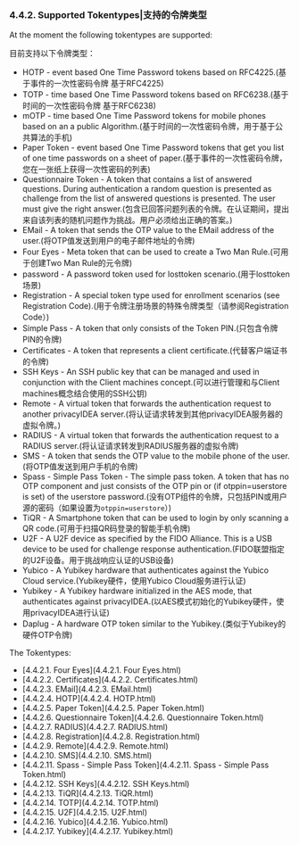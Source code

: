 ### 4.4.2. Supported Tokentypes|支持的令牌类型

At the moment the following tokentypes are supported:

目前支持以下令牌类型：

* HOTP - event based One Time Password tokens based on RFC4225.(基于事件的一次性密码令牌 基于RFC4225)
* TOTP - time based One Time Password tokens based on RFC6238.(基于时间的一次性密码令牌 基于RFC6238)
* mOTP - time based One Time Password tokens for mobile phones based on an a public Algorithm.(基于时间的一次性密码令牌，用于基于公共算法的手机)
* Paper Token - event based One Time Password tokens that get you list of one time passwords on a sheet of paper.(基于事件的一次性密码令牌，您在一张纸上获得一次性密码的列表)
* Questionnaire Token - A token that contains a list of answered questions. During authentication a random question is presented as challenge from the list of answered questions is presented. The user must give the right answer.(包含已回答问题列表的令牌。在认证期间，提出来自该列表的随机问题作为挑战。用户必须给出正确的答案。)
* EMail - A token that sends the OTP value to the EMail address of the user.(将OTP值发送到用户的电子邮件地址的令牌)
* Four Eyes - Meta token that can be used to create a Two Man Rule.(可用于创建Two Man Rule的元令牌)
* password - A password token used for losttoken scenario.(用于losttoken场景)
* Registration - A special token type used for enrollment scenarios (see Registration Code).(用于令牌注册场景的特殊令牌类型（请参阅Registration Code）)
* Simple Pass - A token that only consists of the Token PIN.(只包含令牌PIN的令牌)
* Certificates - A token that represents a client certificate.(代替客户端证书的令牌)
* SSH Keys - An SSH public key that can be managed and used in conjunction with the Client machines concept.(可以进行管理和与Client machines概念结合使用的SSH公钥)
* Remote - A virtual token that forwards the authentication request to another privacyIDEA server.(将认证请求转发到其他privacyIDEA服务器的虚拟令牌。)
* RADIUS - A virtual token that forwards the authentication request to a RADIUS server.(将认证请求转发到RADIUS服务器的虚拟令牌)
* SMS - A token that sends the OTP value to the mobile phone of the user.(将OTP值发送到用户手机的令牌)
* Spass - Simple Pass Token - The simple pass token. A token that has no OTP component and just consists of the OTP pin or (if otppin=userstore is set) of the userstore password.(没有OTP组件的令牌，只包括PIN或用户源的密码（如果设置为`otppin=userstore`）)
* TiQR - A Smartphone token that can be used to login by only scanning a QR code.(可用于扫描QR码登录的智能手机令牌)
* U2F - A U2F device as specified by the FIDO Alliance. This is a USB device to be used for challenge response authentication.(FIDO联盟指定的U2F设备。用于挑战响应认证的USB设备)
* Yubico - A Yubikey hardware that authenticates against the Yubico Cloud service.(Yubikey硬件，使用Yubico Cloud服务进行认证)
* Yubikey - A Yubikey hardware initialized in the AES mode, that authenticates against privacyIDEA.(以AES模式初始化的Yubikey硬件，使用privacyIDEA进行认证)
* Daplug - A hardware OTP token similar to the Yubikey.(类似于Yubikey的硬件OTP令牌)

The Tokentypes:

* [4.4.2.1. Four Eyes](4.4.2.1. Four Eyes.html)
* [4.4.2.2. Certificates](4.4.2.2. Certificates.html)
* [4.4.2.3. EMail](4.4.2.3. EMail.html)
* [4.4.2.4. HOTP](4.4.2.4. HOTP.html)
* [4.4.2.5. Paper Token](4.4.2.5. Paper Token.html)
* [4.4.2.6. Questionnaire Token](4.4.2.6. Questionnaire Token.html)
* [4.4.2.7. RADIUS](4.4.2.7. RADIUS.html)
* [4.4.2.8. Registration](4.4.2.8. Registration.html)
* [4.4.2.9. Remote](4.4.2.9. Remote.html)
* [4.4.2.10. SMS](4.4.2.10. SMS.html)
* [4.4.2.11. Spass - Simple Pass Token](4.4.2.11. Spass - Simple Pass Token.html)
* [4.4.2.12. SSH Keys](4.4.2.12. SSH Keys.html)
* [4.4.2.13. TiQR](4.4.2.13. TiQR.html)
* [4.4.2.14. TOTP](4.4.2.14. TOTP.html)
* [4.4.2.15. U2F](4.4.2.15. U2F.html)
* [4.4.2.16. Yubico](4.4.2.16. Yubico.html)
* [4.4.2.17. Yubikey](4.4.2.17. Yubikey.html)